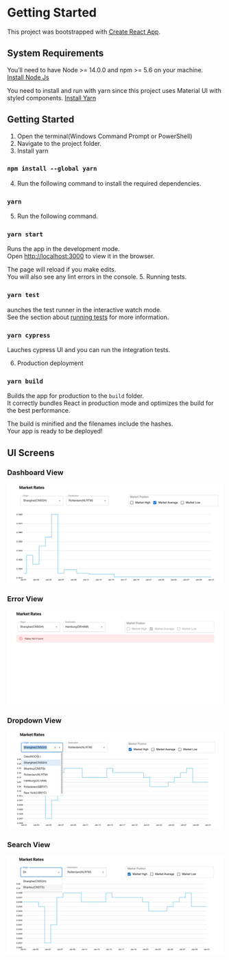 # Getting Started

This project was bootstrapped with [Create React App](https://github.com/facebook/create-react-app).
## System Requirements
You’ll need to have Node >= 14.0.0 and npm >= 5.6 on your machine.\
[Install Node Js](https://nodejs.org/)

You need to install and run with yarn since this project uses Material UI with styled components.
[Install Yarn](https://classic.yarnpkg.com/lang/en/docs/install/)

## Getting Started
1. Open the terminal(Windows Command Prompt or PowerShell)
2. Navigate to the project folder.
3. Install yarn 
### `npm install --global yarn`
4. Run the following command to install the required dependencies.
###  `yarn`
5. Run the following command.
### `yarn start`
Runs the app in the development mode.\
Open [http://localhost:3000](http://localhost:3000) to view it in the browser.

The page will reload if you make edits.\
You will also see any lint errors in the console.
5. Running tests.
### `yarn test`

aunches the test runner in the interactive watch mode.\
See the section about [running tests](https://facebook.github.io/create-react-app/docs/running-tests) for more information.
### `yarn cypress`

Lauches cypress UI and you can run the integration tests.

6. Production deployment
### `yarn build`

Builds the app for production to the `build` folder.\
It correctly bundles React in production mode and optimizes the build for the best performance.

The build is minified and the filenames include the hashes.\
Your app is ready to be deployed!

## UI Screens

### Dashboard View

![](src/assets/dashboard.png)

### Error View

![](src/assets/error.png)

### Dropdown View

![](src/assets/dropdown.png)

### Search View

![](src/assets/search.png)